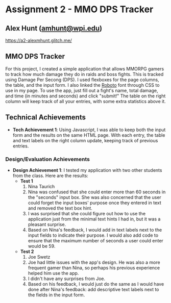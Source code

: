 Assignment 2 - MMO DPS Tracker
===
Alex Hunt (amhunt@wpi.edu)
---
https://a2-alexmhunt.glitch.me/
## MMO DPS Tracker
For this project, I created a simple application that allows MMORPG gamers to track how much damage they do in raids and boss fights. This is tracked using Damage Per Secong (DPS).
I used flexboxes for the page columns, the table, and the input form. I also linked the [Roboto](https://fonts.google.com/specimen/Roboto) font through CSS to use in my page.
To use the app, just fill out a fight's name, total damage, and time (in minutes and seconds) and click "submit!" The table on the right column will keep track of all your entries, with some extra statistics above it.

## Technical Achievements
- **Tech Achievement 1**: Using Javascript, I was able to keep both the input form and the results on the same HTML page. With each entry, the table and text labels on the right column update, keeping track of previous entries.
### Design/Evaluation Achievements
- **Design Achievement 1**: I tested my application with two other students from the class. Here are the results:
  - **Test 1**
    1. Nina Taurich
    2. Nina was confused that she could enter more than 60 seconds in the "seconds" input box. She was also concerned that the user could forget the input boxes' purpose once they entered in text and removed the text box hint.
    3. I was surprised that she could figure out how to use the application just from the minimal text hints I had in, but it was a pleasant surprise.
    4. Based on Nina's feedback, I would add in text labels next to the input fields to indicate their purpose. I would also add code to ensure that the maximum number of seconds a user could enter would be 59.
  - **Test 2**
    1. Joe Swetz
    2. Joe had little issues with the app's design. He was also a more frequent gamer than Nina, so perhaps his previous experience helped him use the app.
    3. I didn't have any surprises from Joe.
    4. Based on his feedback, I would just do the same as I would have done after Nina's feedback: add descriptive text labels next to the fields in the input form.
